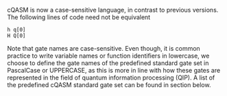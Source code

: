 cQASM is now a case-sensitive language, in contrast to previous versions. 
The following lines of code need not be equivalent

```
h q[0]
H Q[0]
```

Note that gate names are case-sensitive.
Even though, it is common practice to write variable names or function identifiers in lowercase, we choose to define the gate names of the predefined standard gate set in PascalCase or UPPERCASE, as this is more in line with how these gates are represented in the field of quantum information processing (QIP).
A list of the predefined cQASM standard gate set can be found in section below.
